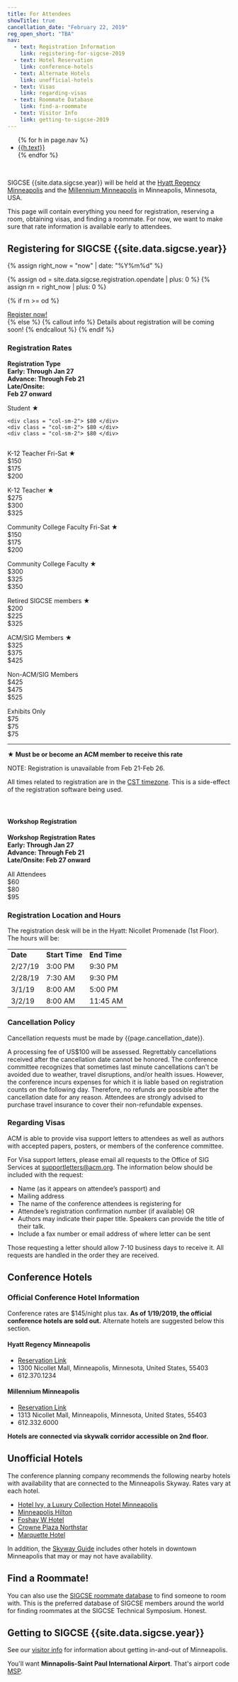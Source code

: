 ```yaml
---
title: For Attendees
showTitle: true
cancellation_date: "February 22, 2019"
reg_open_short: "TBA"
nav:
  - text: Registration Information
    link: registering-for-sigcse-2019
  - text: Hotel Reservation
    link: conference-hotels
  - text: Alternate Hotels
    link: unofficial-hotels    
  - text: Visas
    link: regarding-visas
  - text: Roommate Database
    link: find-a-roommate
  - text: Visitor Info
    link: getting-to-sigcse-2019
---
```



<ul>
{% for h in page.nav %}
<li> <a href="#{{h.link}}">{{h.text}}</a></li>
{% endfor %}
</ul>

<br/>

SIGCSE {{site.data.sigcse.year}} will be held at the <a href="https://www.hyatt.com/en-US/hotel/minnesota/hyatt-regency-minneapolis/msprm" target="_blank">Hyatt Regency Minneapolis</a> and the <a href="https://www.millenniumhotels.com/en/minneapolis/millennium-hotel-minneapolis/" target="_blank">Millennium Minneapolis</a> in Minneapolis, Minnesota, USA.

This page will contain everything you need for registration, reserving a room, obtaining visas, and finding a roommate. For now, we want to make sure that rate information is available early to attendees.

<!-- TODO: Add in top level nav from commit history later -->

<a name="registering"></a>

## Registering for SIGCSE {{site.data.sigcse.year}}

<!--
SIGCSE 2018 takes place February 21-24, 2018.

As always, we encourage attendees to register early. This helps us with our planning, and in return, you get lower registration rates!
-->

<!-- TODO: Update else message to mention onsite registration in February -->
{% assign right_now = "now" | date: "%Y%m%d" %}

<!-- MCJ 181119: This is how you convert a string to an integer in Liquid Tags. -->
<!-- This is almost as exciting as Javascript. -->
<!-- https://stackoverflow.com/questions/27198710/convert-string-to-integer-in-shopify-liquid -->
{% assign od = site.data.sigcse.registration.opendate | plus: 0 %}
{% assign rn = right_now | plus: 0 %}

{% if rn >= od  %}
<div class="alert alert-success text-center">
<span class="glyphicon glyphicon-home" aria-hidden="true"></span> <a href="{{site.data.sigcse.registration.url}}">Register now!</a>
</div>
{% else %}
{% callout info %}
  Details about registration will be coming soon!
{% endcallout %}
{% endif %}

<!--
<p>Also, if you are not currently a SIGCSE member, you should <b>consider joining at the same time that you register</b> for the conference. Professionals can <b>save between $30 and $55</b>, while both professionals and students <b>save time</b> by not having to fill out a separate membership form.  The <a href="http://sigcse.org/sigcse/membership/benefits">benefits of SIGCSE membership</a>  are too numerous to list here, but they include the quarterly publications <i>ACM Inroads</i> and the <i>SIGCSE Bulletin</i>, free access to SIGCSE publication archives, access to the SIGCSE-ANNOUNCE and SIGCSE-MEMBERS mailing lists, and the opportunity to network within a community of computing professionals.</p>

Professionals should choose one of the "Non-member joining SIGCSE" registration categories, which are <b>less expensive</b> than the Non-member category. Students simply choose the "Student Non-member" registration category, and then don't opt-out of the included membership (that's right -- it couldn't be much easier). Alternatively, you could <a href="http://sigcse.org/sigcse/membership">join SIGCSE</a>, wait for your membership number, and then register for the conference using the "Member" category.

But wait! There's more! <b>Student volunteers</b> get reimbursed for their conference registration, so they actually <b>get free SIGCSE membership</b> when they join at the same time that they register for the conference. Important: to get this benefit, students must register as volunteers through a system separate from conference registration.
-->

<a name="registrationrates"></a>

### Registration Rates


<div class = "row" style = "font-weight: bold;">
    <div class = "col-sm-6"> Registration Type </div>
    <div class = "col-sm-2"> Early: Through Jan 27 </div>
    <div class = "col-sm-2"> Advance: Through Feb 21 </div>
    <div class = "col-sm-2"> Late/Onsite:<br>Feb 27 onward </div>
</div>
<div class = "row" style="padding-top: 15px;">
    <div class = "col-sm-6"> Student <b>&starf;</b> </div>

    <div class = "col-sm-2"> $80 </div>
    <div class = "col-sm-2"> $80 </div>
    <div class = "col-sm-2"> $80 </div>
</div>
<div class = "row" style="padding-top: 15px;">
    <div class = "col-sm-6"> K-12 Teacher Fri-Sat <b>&starf;</b> </div>
    <div class = "col-sm-2"> $150 </div>
    <div class = "col-sm-2"> $175 </div>
    <div class = "col-sm-2"> $200 </div>
</div>
<div class = "row" style="padding-top: 15px;">
    <div class = "col-sm-6"> K-12 Teacher <b>&starf;</b> </div>
    <div class = "col-sm-2"> $275 </div>
    <div class = "col-sm-2"> $300 </div>
    <div class = "col-sm-2"> $325 </div>
</div>
<div class = "row" style="padding-top: 15px;">
    <div class = "col-sm-6"> Community College Faculty Fri-Sat <b>&starf;</b> </div>
    <div class = "col-sm-2"> $150 </div>
    <div class = "col-sm-2"> $175 </div>
    <div class = "col-sm-2"> $200 </div>
</div>
<div class = "row" style="padding-top: 15px;">
    <div class = "col-sm-6"> Community College Faculty <b>&starf;</b> </div>
    <div class = "col-sm-2"> $300 </div>
    <div class = "col-sm-2"> $325 </div>
    <div class = "col-sm-2"> $350 </div>
</div>
<div class = "row" style="padding-top: 15px;">
    <div class = "col-sm-6"> Retired SIGCSE members <b>&starf;</b> </div>
    <div class = "col-sm-2"> $200 </div>
    <div class = "col-sm-2"> $225 </div>
    <div class = "col-sm-2"> $325 </div>
</div>
<div class = "row" style="padding-top: 15px;">
    <div class = "col-sm-6"> ACM/SIG Members <b>&starf;</b> </div>
    <div class = "col-sm-2"> $325 </div>
    <div class = "col-sm-2"> $375 </div>
    <div class = "col-sm-2"> $425 </div>
</div>
<div class = "row" style="padding-top: 15px;">
    <div class = "col-sm-6"> Non-ACM/SIG Members </div>
    <div class = "col-sm-2"> $425 </div>
    <div class = "col-sm-2"> $475 </div>
    <div class = "col-sm-2"> $525 </div>
</div>

<div class = "row" style="padding-top: 15px;">
    <div class = "col-sm-6"> Exhibits Only </div>
    <div class = "col-sm-2"> $75 </div>
    <div class = "col-sm-2"> $75 </div>
    <div class = "col-sm-2"> $75 </div>
</div>

<div class = "row" style = "font-weight: bold;">
	<div class = "col-sm-8">
		<hr>
		<b>&starf;</b> Must be or become an ACM member to receive this rate
	</div>
</div>

NOTE: Registration is unavailable from Feb 21-Feb 26.

All times related to registration are in the <a href="https://www.timeanddate.com/time/zones/cst" title="IAU: No, there's nothing we can do about it.">CST timezone</a>. This is a side-effect of the registration software being used. 

<div class = "row" style = "padding-bottom: 5;">&nbsp;</div>

#### Workshop Registration

<div class = "row" style = "font-weight: bold;">
    <div class = "col-sm-6"> Workshop Registration Rates </div>
    <div class = "col-sm-2"> Early: Through Jan 27 </div>
    <div class = "col-sm-2"> Advance: Through Feb 21 </div>
    <div class = "col-sm-2"> Late/Onsite: Feb 27 onward </div>
</div>
<div class = "row" style="padding-top: 15px;">
    <div class = "col-sm-6"> All Attendees </div>
    <div class = "col-sm-2"> $60 </div>
    <div class = "col-sm-2"> $80 </div>
    <div class = "col-sm-2"> $95 </div>
</div>


### Registration Location and Hours

The registration desk will be in the Hyatt: Nicollet Promenade (1st Floor). The hours will be:

  <table class="table">
      <tbody>
        <tr>
            <td><strong>Date</strong></td>
            <td><strong>Start Time</strong></td>
            <td><strong>End Time</strong></td>
        </tr>
        <tr>
            <td>2/27/19</td>
            <td>3:00 PM</td>
            <td>9:30 PM</td>
        </tr>
        <tr>
            <td>2/28/19</td>
            <td>7:30 AM</td>
            <td>9:30 PM</td>
        </tr>
        <tr>
            <td>3/1/19</td>
            <td>8:00 AM</td>
            <td>5:00 PM</td>
        </tr>
        <tr>
            <td>3/2/19</td>
            <td>8:00 AM</td>
            <td>11:45 AM</td>
        </tr>        
        </tbody>
    </table>


### Cancellation Policy

Cancellation requests must be made by {{page.cancellation_date}}.

A processing fee of US$100 will be assessed. Regrettably cancellations received after the cancellation date cannot be honored. The conference committee recognizes that sometimes last minute cancellations can't be avoided due to weather, travel disruptions, and/or health issues. However, the conference incurs expenses for which it is liable based on registration counts on the following day. Therefore, no refunds are possible after the cancellation date for any reason. Attendees are strongly advised to purchase travel insurance to cover their non-refundable expenses.




### Regarding Visas

ACM is able to provide visa support letters to attendees as well as authors with accepted papers, posters, or members of the conference committee.

For Visa support letters, please email all requests to the Office of SIG Services at [supportletters@acm.org](mailto:supportletters@acm.org).  The information below should be included with the request:

* Name (as it appears on attendee’s passport) and 
* Mailing address
* The name of the conference attendees is registering for
* Attendee’s registration confirmation number (if available) OR
* Authors may indicate their paper title. Speakers can provide the title of their talk.
* Include a fax number or email address of where letter can be sent

Those requesting a letter should allow 7-10 business days to receive it. All requests are handled in the order they are received.


<a name="reserving"></a>

## Conference Hotels

### Official Conference Hotel Information

Conference rates are $145/night plus tax. **As of 1/19/2019, the official conference hotels are sold out.** Alternate hotels are suggested below this section.

<!--
{% callout info %}
The room reservation links are NOT yet available, so don't book your room yet!
{% endcallout %}
-->

#### Hyatt Regency Minneapolis

* <a href="https://book.passkey.com/e/49518618" target="blank">Reservation Link</a>
* 1300 Nicollet Mall, Minneapolis, Minnesota, United States, 55403
* 612.370.1234

#### Millennium Minneapolis

* <a href="https://res.windsurfercrs.com/ibe/details.aspx?propertyid=13527&nights=2&checkin=02/26/2019&group=1902COMMAC" target="blank">Reservation Link</a>
* 1313 Nicollet Mall, Minneapolis, Minnesota, United States, 55403
* 612.332.6000

**Hotels are connected via skywalk corridor accessible on 2nd floor.**

<span class="anchor" id = "roommatedb"></span>

## Unofficial Hotels

The conference planning company recommends the following nearby hotels with availability that are connected to the Minneapolis Skyway. Rates vary at each hotel. 

 - [Hotel Ivy, a Luxury Collection Hotel Minneapolis](https://www.marriott.com/hotels/travel/msplc-hotel-ivy-a-luxury-collection-hotel-minneapolis/)
 - [Minneapolis Hilton](
https://www3.hilton.com/en/hotels/minnesota/hilton-minneapolis-MSPMHHH/index.html)
 - [Foshay W Hotel](https://www.marriott.com/hotels/travel/mspwh-w-minneapolis-the-foshay/)
 - [Crowne Plaza Northstar](
https://www.crowneplaza.com/hotels/us/en/minneapolis/mspcp/hoteldetail?newRedirect=true&qIta=99504425&icdv=99504425&glat=SEAR&qSlH=mspcp&setPMCookies=true&qDest=618%20Second%20Avenue%20South,%20Minneapolis,%20MN,%20US&dp=true&gclid=Cj0KCQiAvqDiBRDAARIsADWh5TcNFXN_pntjb0X57sxG-6bvkHpHLHTDDkDef5xh74CTHYxRfypBBFAaAtSkEALw_wcB&cid=25159&srb_u=1)
 - [Marquette Hotel](
https://curiocollection3.hilton.com/en/hotels/minnesota/the-marquette-hotel-curio-collection-by-hilton-MSPCUQQ/index.html?SEO_id=GMB-QQ-MSPCUQQ)

In addition, the [Skyway Guide](files/skyway-guide.pdf) includes other hotels in downtown Minneapolis that may or may not have availability.

## Find a Roommate!

You can also use the [SIGCSE roommate database](http://sigcse.rit.edu/roommates/) to find someone to room with. This is the preferred database of SIGCSE members around the world for finding roommates at the SIGCSE Technical Symposium. Honest.

<a name="travel"></a>

## Getting to SIGCSE {{site.data.sigcse.year}}

See our [visitor info](visitor-info.html) for information about getting in-and-out of Minneapolis.

You'll want **Minnapolis-Saint Paul International Airport**. That's airport code [MSP](https://www.mspairport.com/).

<!--
### Air Travel

[Baltimore–Washington International Airport (BWI)](http://www.bwiairport.com)<br>
7035 Elm Road, Baltimore, MD 21240

Other local options include [Dulles International Airport (IAD)](http://www.flydulles.com/iad/dulles-international-airport) and [Reagan National Airport (DCA)](http://flyreagan.com/dca/reagan-national-airport), which will require an additional 1-2 hours of travel by car or train. 

### Travel from Airport to Venue

From Baltimore-Washington International Airport (BWI):

* [SuperShuttle](https://www.supershuttle.com/locations/baltimorebwi/) (~$15-25, reserve in advance)
* [BWI Taxi](http://www.bwiairporttaxi.com/) (~$35)
* [MTA Light Rail](https://www.bwiairport.com/to-from-bwi/transportation/transit/mta-light-rail) ($1.80, ~7 minute walk to/from stations)
* [Lyft](https://www.lyft.com/airports/bwi) or [Uber](https://www.uber.com/airports/bwi/) (~$30)

From Dulles International Airport (IAD):

* [SuperShuttle](https://www.supershuttle.com/locations/washington-dca-iad/) (~$150, reserve in advance)
* [Washington Flyer Taxi](http://www.flydulles.com/iad/washington-flyer-taxi-service) (~$170)

From Reagan National Airport (DCA):

* [SuperShuttle](https://www.supershuttle.com/locations/washington-dca-iad/) (~$150, reserve in advance)
* [Taxi](http://www.flyreagan.com/dca/taxi-service) ($~110)
* [DC Metro](https://www.wmata.com/) and [MARC train](https://mta.maryland.gov/marc-train) (~$15)

#### Local Transport

* [MTA](https://mta.maryland.gov/) (Bus, Metro, and Light Rail)
* [Yellow Cab](http://www.yellowcabofbaltimore.com/), [Lyft](https://www.lyft.com/), [Uber](https://www.uber.com/)
* [Baltimore Bike Share](https://www.bmorebikeshare.com/)
* [Water Taxi](http://www.baltimorewatertaxi.com/)
* [Accessible transportation (a review)](https://wheelchairtravel.org/baltimore-md/)

#### Other Travel

Bus and train are affordable ways to see other parts of the US East Coast before or after the conference. Here are some options that are within a few miles of the conference venue:

* [MARC](https://mta.maryland.gov/marc-train) (local commuter train)
* [Amtrak](https://www.amtrak.com/home) (East Coast train)
* [Bolt Bus](https://www.boltbus.com/) (up to New York and New Jersey)
* [Greyhound](https://www.greyhound.com/north) (throughout the US)

-->

<!--### Nursing Moms

A lactation area and refrigerator will be provided in South Show Office, off of the Charles St. Lobby, near registration.  -->
